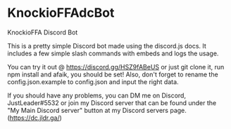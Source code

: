 # KnockioFFAdcBot
KnockioFFA Discord Bot

This is a pretty simple Discord bot made using the discord.js docs.
It includes a few simple slash commands with embeds and logs the usage.

You can try it out @ https://discord.gg/HSZ9fABeUS or just git clone it, run npm install and afaik, you should be set!
Also, don't forget to rename the config.json.example to config.json and input the right data.

If you should have any problems, you can DM me on Discord, JustLeader#5532 or join my Discord server that can be found under the "My Main Discord server" button at my Discord servers page. (https://dc.jldr.ga/)